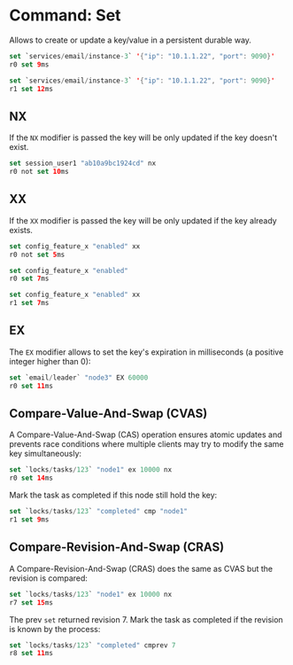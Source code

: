 
# Command: Set

Allows to create or update a key/value in a persistent durable way.

```swift
set `services/email/instance-3` '{"ip": "10.1.1.22", "port": 9090}'
r0 set 9ms

set `services/email/instance-3` '{"ip": "10.1.1.22", "port": 9090}'
r1 set 12ms
```

## NX

If the `NX` modifier is passed the key will be only updated if the key doesn't exist.

```swift
set session_user1 "ab10a9bc1924cd" nx
r0 not set 10ms
```

## XX

If the `XX` modifier is passed the key will be only updated if the key already exists.

```swift
set config_feature_x "enabled" xx
r0 not set 5ms

set config_feature_x "enabled"
r0 set 7ms

set config_feature_x "enabled" xx
r1 set 7ms
```

## EX

The `EX` modifier allows to set the key's expiration in milliseconds (a positive integer higher than 0):

```swift
set `email/leader` "node3" EX 60000
r0 set 11ms
```

## Compare-Value-And-Swap (CVAS)

A Compare-Value-And-Swap (CAS) operation ensures atomic updates and prevents race conditions where multiple clients may try to modify the same key simultaneously:

```swift
set `locks/tasks/123` "node1" ex 10000 nx
r0 set 14ms
```

Mark the task as completed if this node still hold the key:

```swift
set `locks/tasks/123` "completed" cmp "node1"
r1 set 9ms
```

## Compare-Revision-And-Swap (CRAS)

A Compare-Revision-And-Swap (CRAS) does the same as CVAS but the revision is compared:

```swift
set `locks/tasks/123` "node1" ex 10000 nx
r7 set 15ms
```

The prev `set` returned revision 7. Mark the task as completed if the revision is known by the process:

```swift
set `locks/tasks/123` "completed" cmprev 7
r8 set 11ms
```

